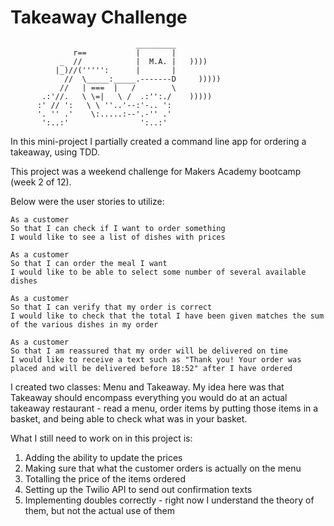 # Takeaway Challenge

```
                            _________
              r==           |       |
           _  //            |  M.A. |   ))))
          |_)//(''''':      |       |
            //  \_____:_____.-------D     )))))
           //   | ===  |   /        \
       .:'//.   \ \=|   \ /  .:'':./    )))))
      :' // ':   \ \ ''..'--:'-.. ':
      '. '' .'    \:.....:--'.-'' .'
       ':..:'                ':..:'

```

In this mini-project I partially created a command line app for ordering a takeaway, using TDD.

This project was a weekend challenge for Makers Academy bootcamp (week 2 of 12).

Below were the user stories to utilize:

```
As a customer
So that I can check if I want to order something
I would like to see a list of dishes with prices

As a customer
So that I can order the meal I want
I would like to be able to select some number of several available dishes

As a customer
So that I can verify that my order is correct
I would like to check that the total I have been given matches the sum of the various dishes in my order

As a customer
So that I am reassured that my order will be delivered on time
I would like to receive a text such as "Thank you! Your order was placed and will be delivered before 18:52" after I have ordered
```

I created two classes: Menu and Takeaway. My idea here was that Takeaway should encompass everything you would do at an actual takeaway restaurant - read a menu, order items by putting those items in a basket, and being able to check what was in your basket.

What I still need to work on in this project is:

1. Adding the ability to update the prices
2. Making sure that what the customer orders is actually on the menu
3. Totalling the price of the items ordered
4. Setting up the Twilio API to send out confirmation texts
5. Implementing doubles correctly - right now I understand the theory of them, but not the actual use of them

